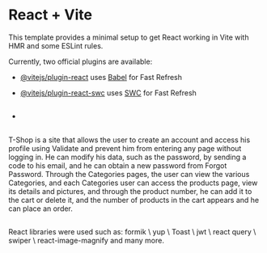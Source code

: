 # React + Vite

This template provides a minimal setup to get React working in Vite with HMR and some ESLint rules.

Currently, two official plugins are available:

- [@vitejs/plugin-react](https://github.com/vitejs/vite-plugin-react/blob/main/packages/plugin-react/README.md) uses [Babel](https://babeljs.io/) for Fast Refresh
- [@vitejs/plugin-react-swc](https://github.com/vitejs/vite-plugin-react-swc) uses [SWC](https://swc.rs/) for Fast Refresh

- ## 
T-Shop is a site that allows the user to create an account and access his profile using Validate and prevent him from entering any page without logging in. He can modify his data, such as the password, 
by sending a code to his email, 
and he can obtain a new password from Forgot Password.
Through the Categories pages, the user can view the various Categories, 
and each Categories user can access the products page, view its details and pictures,
and through the product number, he can add it to the cart or delete it, 
and the number of products in the cart appears and he can place an order.
##
React libraries were used such as: formik \ yup \ Toast \ jwt \ react query \ swiper \ react-image-magnify and many more.
​
